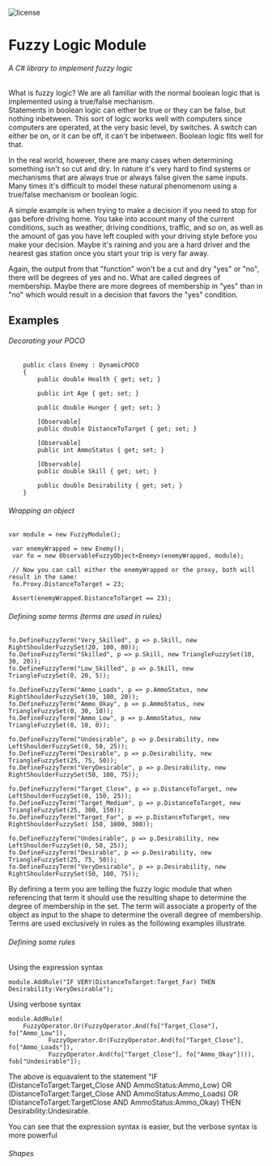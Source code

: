 ![license](https://img.shields.io/npm/l/ngclipboard.svg)

# Fuzzy Logic Module
###### A C# library to implement fuzzy logic

What is fuzzy logic?  We are all familiar with the normal boolean logic that is implemented using a true/false mechanism.  
Statements in boolean logic can either be true or they can be false, but nothing inbetween.  This sort of logic works well with 
computers since computers are operated, at the very basic level, by switches.  A switch can either be on, or it can be off, it can't 
be inbetween.  Boolean logic fits well for that.

In the real world, however, there are many cases when determining something isn't so cut and dry.  In nature it's very hard to find 
systems or mechanisms that are always true or always false given the same inputs.  Many times it's difficult to model these natural 
phenomenom using a true/false mechanism or boolean logic.  

A simple example is when trying to make a decision if you need to stop for gas before driving home.  You take into account many of 
the current conditions, such as weather, driving conditions, traffic, and so on, as well as the amount of gas you have left coupled 
with your driving style before you make your decision.  Maybe it's raining and you are a hard driver and the nearest gas station once 
you start your trip is very far away.  

Again, the output from that "function" won't be a cut and dry "yes" or "no", there will be degrees of yes and no.  What are called 
degrees of membership.  Maybe there are more degrees of membership in "yes" than in "no" which would result in a decision that favors 
the "yes" condition.

## Examples

###### Decorating your POCO
```
    public class Enemy : DynamicPOCO
    {
        public double Health { get; set; }

        public int Age { get; set; }
        
        public double Hunger { get; set; }

        [Observable]
        public double DistanceToTarget { get; set; }

        [Observable]
        public int AmmoStatus { get; set; }

        [Observable]
        public double Skill { get; set; }

        public double Desirability { get; set; }
    }
```

###### Wrapping an object
```
var module = new FuzzyModule();

 var enemyWrapped = new Enemy();
 var fo = new ObservableFuzzyObject<Enemy>(enemyWrapped, module);

 // Now you can call either the enemyWrapped or the proxy, both will result in the same:
 fo.Proxy.DistanceToTarget = 23;

 Assert(enemyWrapped.DistanceToTarget == 23);
```

###### Defining some terms (terms are used in rules)
```
fo.DefineFuzzyTerm("Very_Skilled", p => p.Skill, new RightShoulderFuzzySet(20, 100, 80));
fo.DefineFuzzyTerm("Skilled", p => p.Skill, new TriangleFuzzySet(10, 30, 20));
fo.DefineFuzzyTerm("Low_Skilled", p => p.Skill, new TriangleFuzzySet(0, 20, 5));

fo.DefineFuzzyTerm("Ammo_Loads", p => p.AmmoStatus, new RightShoulderFuzzySet(10, 100, 20));
fo.DefineFuzzyTerm("Ammo_Okay", p => p.AmmoStatus, new TriangleFuzzySet(0, 30, 10));
fo.DefineFuzzyTerm("Ammo_Low", p => p.AmmoStatus, new TriangleFuzzySet(0, 10, 0));

fo.DefineFuzzyTerm("Undesirable", p => p.Desirability, new LeftShoulderFuzzySet(0, 50, 25));
fo.DefineFuzzyTerm("Desirable", p => p.Desirability, new TriangleFuzzySet(25, 75, 50));
fo.DefineFuzzyTerm("VeryDesirable", p => p.Desirability, new RightShoulderFuzzySet(50, 100, 75));

fo.DefineFuzzyTerm("Target_Close", p => p.DistanceToTarget, new LeftShoulderFuzzySet(0, 150, 25));
fo.DefineFuzzyTerm("Target_Medium", p => p.DistanceToTarget, new TriangleFuzzySet(25, 300, 150));
fo.DefineFuzzyTerm("Target_Far", p => p.DistanceToTarget, new RightShoulderFuzzySet( 150, 1000, 300));

fo.DefineFuzzyTerm("Undesirable", p => p.Desirability, new LeftShoulderFuzzySet(0, 50, 25));
fo.DefineFuzzyTerm("Desirable", p => p.Desirability, new TriangleFuzzySet(25, 75, 50));
fo.DefineFuzzyTerm("VeryDesirable", p => p.Desirability, new RightShoulderFuzzySet(50, 100, 75));

```
By defining a term you are telling the fuzzy logic module that when referencing that term it should use the resulting shape to determine the degree of membership in the set.  The term will associate a property of the object as input to the shape to determine the overall degree of membership.  Terms are used exclusively in rules as the following examples illustrate.

###### Defining some rules

Using the expression syntax
```
module.AddRule("IF VERY(DistanceToTarget:Target_Far) THEN Desirability:VeryDesirable");
```

Using verbose syntax
```
module.AddRule(
    FuzzyOperator.Or(FuzzyOperator.And(fo["Target_Close"], fo["Ammo_Low"]),
           FuzzyOperator.Or(FuzzyOperator.And(fo["Target_Close"], fo["Ammo_Loads"]),
           FuzzyOperator.And(fo["Target_Close"], fo["Ammo_Okay"]))), fob["Undesirable"]);

```
The above is equavalent to the statement "IF (DistanceToTarget:Target_Close AND AmmoStatus:Ammo_Low) OR (DistanceToTarget:Target_Close AND AmmoStatus:Ammo_Loads) OR (DistanceToTarget:TargetClose AND AmmoStatus:Ammo_Okay) THEN Desirability:Undesirable.

You can see that the expression syntax is easier, but the verbose syntax is more powerful

###### Shapes

